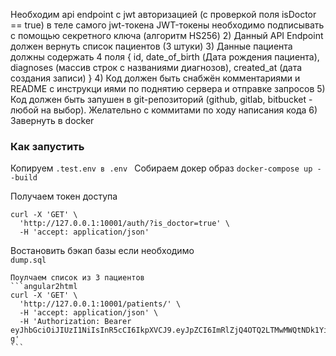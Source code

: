 


Необходим api endpoint с jwt авторизацией (с проверкой поля isDoctor == true) в теле самого jwt-токена
JWT-токены необходимо подписывать с помощью секретного ключа (алгоритм HS256)
2) Данный API Endpoint должен вернуть список пациентов (3 штуки)
3) Данные пациента должны содержать 4 поля 
{
    id,
    date_of_birth (Дата рождения пациента),
    diagnoses (массив строк с названиями диагнозов),
    created_at (дата создания записи)
}
4) Код должен быть снабжён комментариями и README с инструкци
иями по поднятию сервера и отправке запросов
5) Код должен быть запушен в git-репозиторий (github, gitlab, bitbucket - любой на выбор). Желательно с коммитами по ходу написания кода
6) Завернуть в docker


### Как запустить
Копируем `.test.env в .env ` 
Собираем докер образ `docker-compose up --build`

Получаем токен доступа 
```
curl -X 'GET' \
  'http://127.0.0.1:10001/auth/?is_doctor=true' \
  -H 'accept: application/json'
  ```
Востановить бэкап базы если необходимо  
`dump.sql`
``````
Поулчаем список из 3 пациентов
```angular2html
curl -X 'GET' \
  'http://127.0.0.1:10001/patients/' \
  -H 'accept: application/json' \
  -H 'Authorization: Bearer eyJhbGciOiJIUzI1NiIsInR5cCI6IkpXVCJ9.eyJpZCI6ImRlZjQ4OTQ2LTMwMWQtNDk1Yi1iMmQ2LTgzYmQ3MWUyOTgzMCIsImlzX2RvY3RvciI6dHJ1ZSwic3ViIjoic2Vzc2lvbiIsIm5iZiI6MTY0NzQ1MzA0MywiaWF0IjoxNjQ3NDUzMDQzLCJleHAiOjE2NDc1Mzk0NDN9.9l2K94o7l5Te00QPcPnPwa3rIGplsAjob2jGLviwJ-g'
```